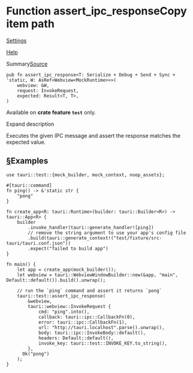 # Function assert\_ipc\_responseCopy item path

[Settings](../../settings.html)

[Help](../../help.html)

Summary[Source](../../src/tauri/test/mod.rs.html#228-244)

```
pub fn assert_ipc_response<T: Serialize + Debug + Send + Sync + 'static, W: AsRef<Webview<MockRuntime>>>(
    webview: &W,
    request: InvokeRequest,
    expected: Result<T, T>,
)
```

Available on **crate feature `test`** only.

Expand description

Executes the given IPC message and assert the response matches the expected value.

## [§](#examples)Examples

```
use tauri::test::{mock_builder, mock_context, noop_assets};

#[tauri::command]
fn ping() -> &'static str {
    "pong"
}

fn create_app<R: tauri::Runtime>(builder: tauri::Builder<R>) -> tauri::App<R> {
    builder
        .invoke_handler(tauri::generate_handler![ping])
        // remove the string argument to use your app's config file
        .build(tauri::generate_context!("test/fixture/src-tauri/tauri.conf.json"))
        .expect("failed to build app")
}

fn main() {
    let app = create_app(mock_builder());
    let webview = tauri::WebviewWindowBuilder::new(&app, "main", Default::default()).build().unwrap();

    // run the `ping` command and assert it returns `pong`
    tauri::test::assert_ipc_response(
        &webview,
        tauri::webview::InvokeRequest {
            cmd: "ping".into(),
            callback: tauri::ipc::CallbackFn(0),
            error: tauri::ipc::CallbackFn(1),
            url: "http://tauri.localhost".parse().unwrap(),
            body: tauri::ipc::InvokeBody::default(),
            headers: Default::default(),
            invoke_key: tauri::test::INVOKE_KEY.to_string(),
        },
      Ok("pong")
    );
}
```